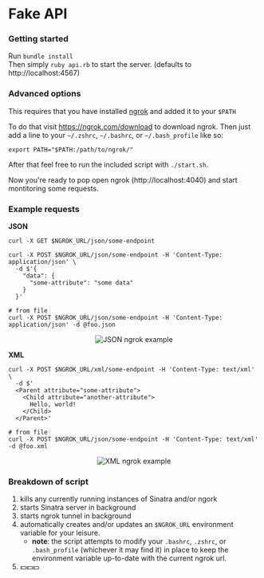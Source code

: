 # Fake API

### Getting started

Run `bundle install`  
Then simply `ruby api.rb` to start the server. (defaults to http://localhost:4567)

### Advanced options

This requires that you have installed [ngrok](https://ngrok.com) and added it to your `$PATH`

To do that visit https://ngrok.com/download to download ngrok. Then just add a line to your `~/.zshrc`, `~/.bashrc`, or `~/.bash_profile` like so:
```shell
export PATH="$PATH:/path/to/ngrok/"
```

After that feel free to run the included script with `./start.sh`.

Now you're ready to pop open ngrok (http://localhost:4040) and start montitoring some requests.

### Example requests

**JSON**
```shell
curl -X GET $NGROK_URL/json/some-endpoint

curl -X POST $NGROK_URL/json/some-endpoint -H 'Content-Type: application/json' \
  -d $'{
    "data": {
      "some-attribute": "some data"
    }
  }'

# from file
curl -X POST $NGROK_URL/json/some-endpoint -H 'Content-Type: application/json' -d @foo.json
```
<p align="center">
  <img src="https://i.imgur.com/aLP1SPB.png" alt="JSON ngrok example" />
</p>

**XML**
```shell
curl -X POST $NGROK_URL/xml/some-endpoint -H 'Content-Type: text/xml' \
  -d $'
  <Parent attribute="some-attribute">
    <Child attribute="another-attribute">
      Hello, world!
    </Child>
  </Parent>'

# from file
curl -X POST $NGROK_URL/json/some-endpoint -H 'Content-Type: text/xml' -d @foo.xml
```
<p align="center">
  <img src="https://i.imgur.com/IGqHqvV.png" alt="XML ngrok example" />
</p>



### Breakdown of script
1. kills any currently running instances of Sinatra and/or ngork
2. starts Sinatra server in background
3. starts ngrok tunnel in background
4. automatically creates and/or updates an `$NGROK_URL` environment variable for your leisure.
    - **note**: the script attempts to modify your `.bashrc`, `.zshrc`, or `.bash_profile` (whichever it may find it) in place to keep the environment variable up-to-date with the current ngrok url.
5. 💵💵💵

